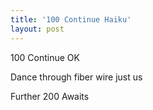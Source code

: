 ```yaml
---
title: '100 Continue Haiku'
layout: post
---
```


100 Continue OK

Dance through fiber wire just us

Further 200 Awaits  
